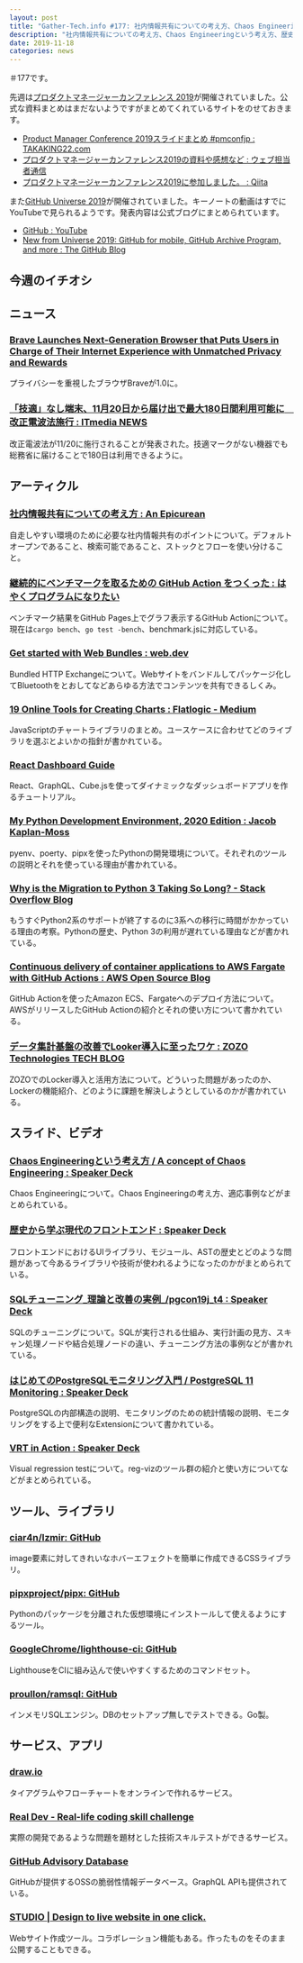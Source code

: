 ```yaml
---
layout: post
title: "Gather-Tech.info #177: 社内情報共有についての考え方、Chaos Engineeringという考え方、歴史から学ぶ現代のフロントエンド など"
description: "社内情報共有についての考え方、Chaos Engineeringという考え方、歴史から学ぶ現代のフロントエンド など"
date: 2019-11-18
categories: news
---
```


＃177です。

先週は[プロダクトマネージャーカンファレンス 2019](https://2019.pmconf.jp/)が開催されていました。公式な資料まとめはまだないようですがまとめてくれているサイトをのせておきます。

- [Product Manager Conference 2019スライドまとめ #pmconfjp : TAKAKING22.com](https://takaking22.com/2019/pmconfjp2019-slides/)
- [プロダクトマネージャーカンファレンス2019の資料や感想など : ウェブ担当者通信](https://webtan-tsushin.com/pmconfjp2019)
- [プロダクトマネージャーカンファレンス2019に参加しました。 : Qiita](https://qiita.com/minowa/items/b423ec533ba0ef508d81)

また[GitHub Universe 2019](https://githubuniverse.com/)が開催されていました。キーノートの動画はすでにYouTubeで見られるようです。発表内容は公式ブログにまとめられています。

- [GitHub : YouTube](https://www.youtube.com/user/github/videos)
- [New from Universe 2019: GitHub for mobile, GitHub Archive Program, and more : The GitHub Blog](https://github.blog/2019-11-13-universe-day-one/)

## 今週のイチオシ

## ニュース

### [Brave Launches Next-Generation Browser that Puts Users in Charge of Their Internet Experience with Unmatched Privacy and Rewards](https://brave.com/brave-launches-next-generation-browser/)

プライバシーを重視したブラウザBraveが1.0に。

### [「技適」なし端末、11月20日から届け出で最大180日間利用可能に　改正電波法施行 : ITmedia NEWS](https://www.itmedia.co.jp/news/articles/1911/15/news122.html)

改正電波法が11/20に施行されることが発表された。技適マークがない機器でも総務省に届けることで180日は利用できるように。

## アーティクル

### [社内情報共有についての考え方 : An Epicurean](https://blog.song.mu/entry/open-knowledge-sharing)

自走しやすい環境のために必要な社内情報共有のポイントについて。デフォルトオープンであること、検索可能であること、ストックとフローを使い分けること。

### [継続的にベンチマークを取るための GitHub Action をつくった : はやくプログラムになりたい](https://rhysd.hatenablog.com/entry/2019/11/11/131505)

ベンチマーク結果をGitHub Pages上でグラフ表示するGitHub Actionについて。現在は`cargo bench`、`go test -bench`、benchmark.jsに対応している。

### [Get started with Web Bundles : web.dev](https://web.dev/web-bundles/)

Bundled HTTP Exchangeについて。Webサイトをバンドルしてパッケージ化してBluetoothをとおしてなどあらゆる方法でコンテンツを共有できるしくみ。

### [19 Online Tools for Creating Charts : Flatlogic - Medium](https://medium.com/flatlogic/19-online-tools-for-creating-charts-1cd8080f7c9b)

JavaScriptのチャートライブラリのまとめ。ユースケースに合わせてどのライブラリを選ぶとよいかの指針が書かれている。

### [React Dashboard Guide](https://react-dashboard.cube.dev/)

React、GraphQL、Cube.jsを使ってダイナミックなダッシュボードアプリを作るチュートリアル。

### [My Python Development Environment, 2020 Edition : Jacob Kaplan-Moss](https://jacobian.org/2019/nov/11/python-environment-2020/#atom-entries)

pyenv、poerty、pipxを使ったPythonの開発環境について。それぞれのツールの説明とそれを使っている理由が書かれている。

### [Why is the Migration to Python 3 Taking So Long? - Stack Overflow Blog](https://stackoverflow.blog/2019/11/14/why-is-the-migration-to-python-3-taking-so-long/)

もうすぐPython2系のサポートが終了するのに3系への移行に時間がかかっている理由の考察。Pythonの歴史、Python 3の利用が遅れている理由などが書かれている。

### [Continuous delivery of container applications to AWS Fargate with GitHub Actions : AWS Open Source Blog](https://aws.amazon.com/jp/blogs/opensource/github-actions-aws-fargate/)

GitHub Actionを使ったAmazon ECS、Fargateへのデプロイ方法について。AWSがリリースしたGitHub Actionの紹介とそれの使い方について書かれている。

### [データ集計基盤の改善でLooker導入に至ったワケ : ZOZO Technologies TECH BLOG](https://techblog.zozo.com/entry/looker-data-processing-improvement)

ZOZOでのLocker導入と活用方法について。どういった問題があったのか、Lockerの機能紹介、どのように課題を解決しようとしているのかが書かれている。

## スライド、ビデオ

### [Chaos Engineeringという考え方 / A concept of Chaos Engineering : Speaker Deck](https://speakerdeck.com/mahito/a-concept-of-chaos-engineering)

Chaos Engineeringについて。Chaos Engineeringの考え方、適応事例などがまとめられている。

### [歴史から学ぶ現代のフロントエンド : Speaker Deck](https://speakerdeck.com/10shi10ma/li-shi-karaxue-buxian-dai-falsehurontoendo)

フロントエンドにおけるUIライブラリ、モジュール、ASTの歴史とどのような問題があって今あるライブラリや技術が使われるようになったのかがまとめられている。

### [SQLチューニング_理論と改善の実例_/pgcon19j_t4 : Speaker Deck](https://speakerdeck.com/takahashiikki/pgcon19j-t4?slide=46)

SQLのチューニングについて。SQLが実行される仕組み、実行計画の見方、スキャン処理ノードや結合処理ノードの違い、チューニング方法の事例などが書かれている。

### [はじめてのPostgreSQLモニタリング入門 / PostgreSQL 11 Monitoring : Speaker Deck](https://speakerdeck.com/ester41/postgresql-11-monitoring)

PostgreSQLの内部構造の説明、モニタリングのための統計情報の説明、モニタリングをする上で便利なExtensionについて書かれている。

### [VRT in Action : Speaker Deck](https://speakerdeck.com/quramy/vrt-in-action)

Visual regression testについて。reg-vizのツール群の紹介と使い方についてなどがまとめられている。

## ツール、ライブラリ

### [ciar4n/Izmir: GitHub](https://github.com/ciar4n/izmir)

image要素に対してきれいなホバーエフェクトを簡単に作成できるCSSライブラリ。

### [pipxproject/pipx: GitHub](https://github.com/pipxproject/pipx)

Pythonのパッケージを分離された仮想環境にインストールして使えるようにするツール。

### [GoogleChrome/lighthouse-ci: GitHub](https://github.com/GoogleChrome/lighthouse-ci)

LighthouseをCIに組み込んで使いやすくするためのコマンドセット。

### [proullon/ramsql: GitHub](https://github.com/proullon/ramsql)

インメモリSQLエンジン。DBのセットアップ無しでテストできる。Go製。

## サービス、アプリ

### [draw.io](https://www.draw.io/)

タイアグラムやフローチャートをオンラインで作れるサービス。

### [Real Dev - Real-life coding skill challenge](https://real.dev/)

実際の開発であるような問題を題材とした技術スキルテストができるサービス。

### [GitHub Advisory Database](https://github.com/advisories)

GitHubが提供するOSSの脆弱性情報データベース。GraphQL APIも提供されている。

### [STUDIO | Design to live website in one click.](https://studio.design/)

Webサイト作成ツール。コラボレーション機能もある。作ったものをそのまま公開することもできる。
